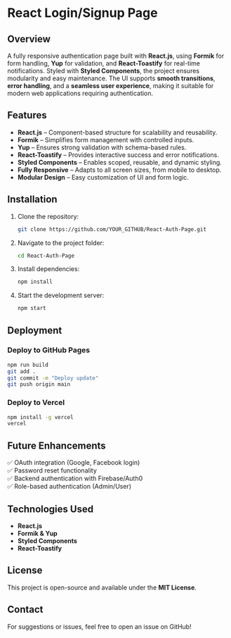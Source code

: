 # React Login/Signup Page  

## Overview  
A fully responsive authentication page built with **React.js**, using **Formik** for form handling, **Yup** for validation, and **React-Toastify** for real-time notifications. Styled with **Styled Components**, the project ensures modularity and easy maintenance. The UI supports **smooth transitions**, **error handling**, and a **seamless user experience**, making it suitable for modern web applications requiring authentication.  

## Features  
- **React.js** – Component-based structure for scalability and reusability.  
- **Formik** – Simplifies form management with controlled inputs.  
- **Yup** – Ensures strong validation with schema-based rules.  
- **React-Toastify** – Provides interactive success and error notifications.  
- **Styled Components** – Enables scoped, reusable, and dynamic styling.  
- **Fully Responsive** – Adapts to all screen sizes, from mobile to desktop.  
- **Modular Design** – Easy customization of UI and form logic.  

## Installation  
1. Clone the repository:  
   ```bash
   git clone https://github.com/YOUR_GITHUB/React-Auth-Page.git
   ```
2. Navigate to the project folder:  
   ```bash
   cd React-Auth-Page
   ```
3. Install dependencies:  
   ```bash
   npm install
   ```
4. Start the development server:  
   ```bash
   npm start
   ```

## Deployment  
### Deploy to GitHub Pages  
```bash
npm run build  
git add .  
git commit -m "Deploy update"  
git push origin main  
```
### Deploy to Vercel  
```bash
npm install -g vercel  
vercel  
```

## Future Enhancements  
✅ OAuth integration (Google, Facebook login)  
✅ Password reset functionality  
✅ Backend authentication with Firebase/Auth0  
✅ Role-based authentication (Admin/User)  

## Technologies Used  
- **React.js**  
- **Formik & Yup**  
- **Styled Components**  
- **React-Toastify**  

## License  
This project is open-source and available under the **MIT License**.  

## Contact  
For suggestions or issues, feel free to open an issue on GitHub!  
